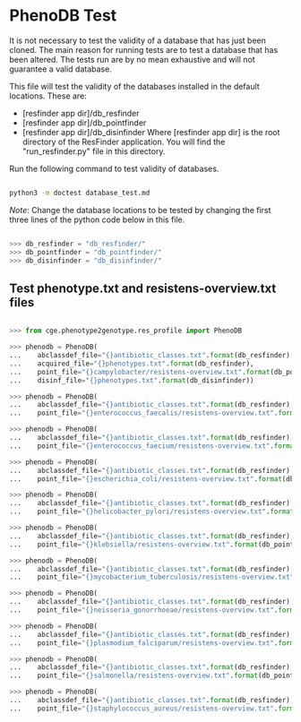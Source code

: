 # PhenoDB Test

It is not necessary to test the validity of a database that has just been
cloned. The main reason for running tests are to test a database that has been
altered. The tests run are by no mean exhaustive and will not guarantee a valid
database.

This file will test the validity of the databases installed in the default
locations. These are:
- [resfinder app dir]/db_resfinder
- [resfinder app dir]/db_pointfinder
- [resfinder app dir]/db_disinfinder
Where [resfinder app dir] is the root directory of the ResFinder application.
You will find the "run_resfinder.py" file in this directory.

Run the following command to test validity of databases.

```bash

python3 -m doctest database_test.md

```

*Note*: Change the database locations to be tested by changing the first three
lines of the python code below in this file.

```python

>>> db_resfinder = "db_resfinder/"
>>> db_pointfinder = "db_pointfinder/"
>>> db_disinfinder = "db_disinfinder/"

```

## Test phenotype.txt and resistens-overview.txt files

```python

>>> from cge.phenotype2genotype.res_profile import PhenoDB

>>> phenodb = PhenoDB(
...    abclassdef_file="{}antibiotic_classes.txt".format(db_resfinder),
...    acquired_file="{}phenotypes.txt".format(db_resfinder),
...    point_file="{}campylobacter/resistens-overview.txt".format(db_pointfinder),
...    disinf_file="{}phenotypes.txt".format(db_disinfinder))

>>> phenodb = PhenoDB(
...    abclassdef_file="{}antibiotic_classes.txt".format(db_resfinder),
...    point_file="{}enterococcus_faecalis/resistens-overview.txt".format(db_pointfinder))

>>> phenodb = PhenoDB(
...    abclassdef_file="{}antibiotic_classes.txt".format(db_resfinder),
...    point_file="{}enterococcus_faecium/resistens-overview.txt".format(db_pointfinder))

>>> phenodb = PhenoDB(
...    abclassdef_file="{}antibiotic_classes.txt".format(db_resfinder),
...    point_file="{}escherichia_coli/resistens-overview.txt".format(db_pointfinder))

>>> phenodb = PhenoDB(
...    abclassdef_file="{}antibiotic_classes.txt".format(db_resfinder),
...    point_file="{}helicobacter_pylori/resistens-overview.txt".format(db_pointfinder))

>>> phenodb = PhenoDB(
...    abclassdef_file="{}antibiotic_classes.txt".format(db_resfinder),
...    point_file="{}klebsiella/resistens-overview.txt".format(db_pointfinder))

>>> phenodb = PhenoDB(
...    abclassdef_file="{}antibiotic_classes.txt".format(db_resfinder),
...    point_file="{}mycobacterium_tuberculosis/resistens-overview.txt".format(db_pointfinder))

>>> phenodb = PhenoDB(
...    abclassdef_file="{}antibiotic_classes.txt".format(db_resfinder),
...    point_file="{}neisseria_gonorrhoeae/resistens-overview.txt".format(db_pointfinder))

>>> phenodb = PhenoDB(
...    abclassdef_file="{}antibiotic_classes.txt".format(db_resfinder),
...    point_file="{}plasmodium_falciparum/resistens-overview.txt".format(db_pointfinder))

>>> phenodb = PhenoDB(
...    abclassdef_file="{}antibiotic_classes.txt".format(db_resfinder),
...    point_file="{}salmonella/resistens-overview.txt".format(db_pointfinder))

>>> phenodb = PhenoDB(
...    abclassdef_file="{}antibiotic_classes.txt".format(db_resfinder),
...    point_file="{}staphylococcus_aureus/resistens-overview.txt".format(db_pointfinder))


```
